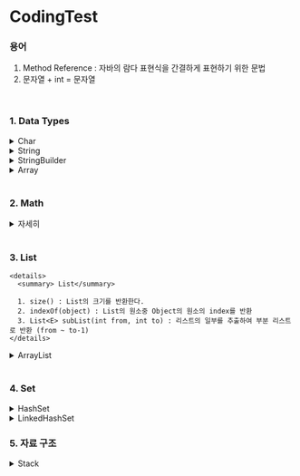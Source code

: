 # CodingTest

### 용어
1. Method Reference : 자바의 람다 표현식을 간결하게 표현하기 위한 문법
2. 문자열 + int = 문자열

<br>
<!-- 자료형 -->


### 1. Data Types
  <details>
    <summary> Char</summary>
    
    1. Character.isUpperCase(char) : char이 대문자 여부 확인
    2. Character.isLowerCase(char) : char이 소문자 여부 확인
    3. Character.toUpperCase(char) : char의 대문자 반환
    4. Character.toLowerCase(char) : char의 소문자 반환
  </details>
  
  <details>
    <summary> String</summary>
    
    
    1. String replaceAll(): 두 번째 매개변수로 정규 표현식과 일치하는 모든 패턴을 대체.
    2. String replace(): 첫 번째 발견된 문자열만을 대체
    3. String toLowerCase() : 소문자로 변환
    4. String toUpperCase() : 대문자로 변환
    5. String concat(String) : 문자열 합치기
    6. String contains(String) : 포함하는지 여부 확인
    7. String substring(int) : 해당 인덱스부터 끝까지 자르기
    8. String[] split() : 문자열을 특정 구분자를 기준으로 나누어 배열로 반환
    9. String trim() : 문자열의 앞과 뒤에서 공백을 제거
    10. String join(CharSequence delimiter, CharSequence... elements) : 문자열을 결합할 때 사용
    
    11. Char charAt() :문자열에서 특정 위치에 있는 문자를 반환

    12. Boolean endsWith(string) : 문자열이 특정한 접미사로 끝나는지 여부 확인
    13. Boolean startsWith(string) : 문자열이 특정한 접두사로 시작하는지 여부 확인

    14. int indexOf(String) : 지정된 부분 문자열의 첫 번째 발생 인덱스를 반환
    15. int lastIndexOf(String) : 문자열에서 주어진 문자열 또는 문자의 마지막으로 등장하는 위치의 인덱스를 반환
  </details>
  
  <details>
    <summary> StringBuilder</summary>
    
    1. append(String) : 추가
    2. repeat(int) :현재 내용을 지정된 횟수만큼 반복하여 추가 -> string에서 사용 가능
  </details>
  
  <details>
    <summary> Array</summary>
    
    1. Arrays.copyOfRange([],int, int) : 범위를 지정해서 일부 요소만을 복사
    2. Arrays.copyOf([],int) : 처음부터 int까지를 복사
    3. System.arraycopy(Object src, int srcPos, Object dest, int destPos, int length) : 배열의 일부 또는 전체 요소를 다른 배열로 복사
         src: 복사할 배열(소스 배열)
         srcPos: 소스 배열에서 복사를 시작할 인덱스
         dest: 복사된 요소가 들어갈 대상 배열(목적지 배열)
         destPos: 대상 배열에서 복사를 시작할 인덱스
         length: 복사할 요소의 개수
   4. Boolean Arrays.equals([],[]) : 두 배열의 원소를 한번에 비교하여 boolean 값을 반환함
  </details>

<br>
<!-- Math -->

### 2. Math
  <details>
    <summary>자세히</summary>
  
    1. int Min(int, int) : 최소값 반환
    2. int Max(int, int) : 최대값 반환
    
  </details>

<br>
<!-- List -->

### 3. List
    <details>
      <summary> List</summary>
      
      1. size() : List의 크기를 반환한다.
      2. indexOf(object) : List의 원소중 Object의 원소의 index를 반환
      3. List<E> subList(int from, int to) : 리스트의 일부를 추출하여 부분 리스트로 반환 (from ~ to-1)
    </details>
  
  
  
  <details>
    <summary> ArrayList</summary>
    
    1. add() : 추가
    2. get(int) : 해당 index를 반환
    3. size() : ArrayList 크기 반환
    4. remove(int) : 지정된 인덱스에 위치한 요소를 제거 (뒤의 모든 요소를 왼쪽으로 이동)
  </details>

<br>
<!-- Set -->

### 4. Set
  <details>
    <summary>HashSet</summary>
  
    1. 중복 허용 x, 순서 x, null 허용
    2. add(element) : 추가
    3. remover(element) : 삭제
    4. contains(element) : 존재 확인
  </details>
  
  <details>
    <summary>LinkedHashSet</summary>
  
    1. 중복 허용하지 않음: LinkedHashSet은 Set 인터페이스를 구현하므로 중복된 원소를 허용 x.
    2. 순서 유지: 원소가 삽입된 순서대로 원소들이 유지됩니다. 따라서, LinkedHashSet을 순회하면 원소들이 삽입된 순서대로 반환.
    3. 성능: 검색, 삽입, 삭제 연산은 HashSet과 유사하게 빠른 성능을 제공.
    4. null 허용: LinkedHashSet도 HashSet과 마찬가지로 null 값을 허용. 
  </details>

### 5. 자료 구조
  <details> 
    <summary> Stack </summary>
    
    1. push(E item): 스택의 맨 위에 요소를 추가합니다.
    2. pop(): 스택의 맨 위에서 요소를 제거하고 반환합니다.
    3. peek(): 스택의 맨 위에 있는 요소를 반환하지만, 제거하지는 않습니다.
    4. empty(): 스택이 비어있는지 여부를 반환합니다.
    5. search(Object o): 스택에서 주어진 요소를 찾아 그 인덱스를 반환합니다.
  
  </details>
  
  


  
